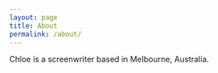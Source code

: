 ```yaml
---
layout: page
title: About
permalink: /about/
---
```


Chloe is a screenwriter based in Melbourne, Australia. 
